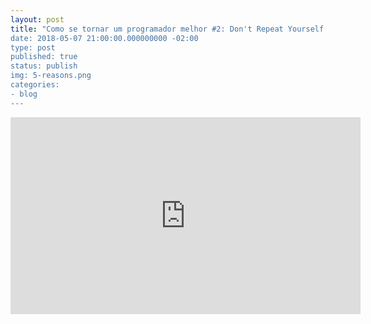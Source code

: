 ```yaml
---
layout: post
title: "Como se tornar um programador melhor #2: Don't Repeat Yourself (DRY)
date: 2018-05-07 21:00:00.000000000 -02:00
type: post
published: true
status: publish
img: 5-reasons.png
categories:
- blog
---
```


<iframe width="560" height="315" src="https://www.youtube.com/embed/76np7YavxJg" frameborder="0" gesture="media" allow="encrypted-media" allowfullscreen></iframe>
